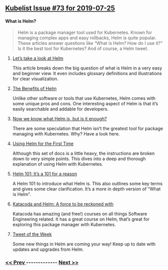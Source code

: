 ## [Kubelist Issue #73 for 2019-07-25](https://kubelist.com/issue/73)

#### What is Helm?

> Helm is a package manager tool used for Kubernetes. Known for managing complex apps and easy rollbacks, Helm is quite popular. These articles answer questions like “What is Helm? How do I use it?” Is it the best tool for Kubernetes? And of course, a Helm tweet.

1. [Let’s take a look at Helm](https://www.digitalocean.com/community/tutorials/an-introduction-to-helm-the-package-manager-for-kubernetes)

    This article breaks down the big question of what is Helm in a very easy and beginner view. It even includes glossary definitions and illustrations for clear visualization.
1. [The Benefits of Helm](https://hackernoon.com/what-is-helm-and-why-you-should-love-it-74bf3d0aafc)

    Unlike other software or tools that use Kubernetes, Helm comes with some unique pros and cons. One interesting aspect of Helm is that it’s easily searchable and addable for developers. 
1. [Now we know what Helm is, but is it enough?](https://medium.com/virtuslab/think-twice-before-using-helm-25fbb18bc822)

    There are some speculation that Helm isn’t the greatest tool for package managing with Kubernetes. Why? Have a look here.
1. [Using Helm for the First Time](https://helm.sh/docs/using_helm/#using-helm)

    Although this set of docs is a little heavy, the instructions are broken down to very simple points. This dives into a deep and thorough explanation of using Helm with Kubernetes. 
1. [Helm 101: It’s a 101 for a reason](https://www.aquasec.com/wiki/display/containers/Kubernetes+Helm+101)

    A Helm 101 to introduce what Helm is. This also outlines some key terms and gives some clear clarification. It’s a more in depth version of “What is Helm”.
1. [Katacoda and Helm: A force to be reckoned with](https://www.katacoda.com/courses/kubernetes/helm-package-manager)

    Katacoda has amazing (and free!) courses on all things Software Engineering related. It has a great course on Helm, that’s great for exploring this package manager with Kubernetes. 
1. [Tweet of the Week](https://twitter.com/HelmPack/status/1153801972102729730)

    Some new things in Helm are coming your way! Keep up to date with updates and upgrades from Helm.

### [ << Prev ](kubelist-72.md) ------------- [ Next >> ](kubelist-74.md)